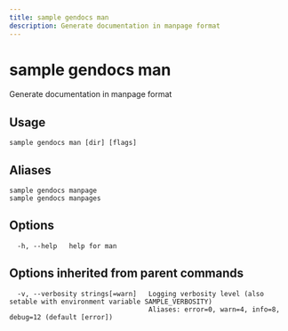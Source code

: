 ```yaml
---
title: sample gendocs man
description: Generate documentation in manpage format
---
```


<!--
This documentation is auto generated by a script.
Please do not edit this file directly.
-->

<!-- markdownlint-disable-next-line single-title -->
# sample gendocs man

Generate documentation in manpage format

## Usage

```plaintext
sample gendocs man [dir] [flags]
```

## Aliases

```plaintext
sample gendocs manpage
sample gendocs manpages
```

## Options

```plaintext
  -h, --help   help for man
```

## Options inherited from parent commands

```plaintext
  -v, --verbosity strings[=warn]   Logging verbosity level (also setable with environment variable SAMPLE_VERBOSITY)
                                   Aliases: error=0, warn=4, info=8, debug=12 (default [error])
```
